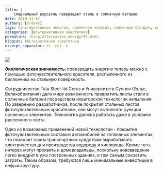 ```yaml
---
title: |
    Специальный аэрозоль превращает сталь в солнечную батарею
date: 2010-11-07
authors: [mrdekk]
tags: [альтернативная энергия, солнечная энергия, солнечная батарея, спрей, сталь]
categories: [Альтернативная энергетика]
permalink: /blog/alternative_energy/97.html
blogcat: Альтернативная энергетика
excerpt_separator: <!--cut-->
---
```



![](http://itw66.ru/uploads/images/00/00/01/2010/11/07/ccdd7b.jpg)


**Экологическая значимость**: производить энергию теперь можно с помощью фоточувствительного красителя, распыленного из баллончика на стальную поверхность.

Сотрудничество Tata Steel-ltd Corus и Университета Суонси (Уэльс, Великобритания) дало миру возможность превратить листы стали в солнечные батареи посредством новаторской технологии напыления. По заверению разработчиков, после покрытия стальных листов фоточувствительным красителем, они могут выполнять функции солнечных элементов. Технология должна работать даже в условиях рассеянного света.

Одно из возможных применений новой технологии - покрытие фоточувствительным составом автомобилей на топливных элементах, что позволит таким транспортным средствам вырабатывать электричество для производства водорода и кислорода. Кроме того, интерес могут проявить и домовладельцы, поскольку нововведение легко внедрит в уже построенных зданиях, и тем самым сократить затраты. Таким образом, требуются лишь минимальные инвестиции в инфраструктуру.
